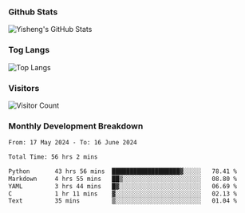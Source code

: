 ### Github Stats
![Yisheng's GitHub Stats](https://github-readme-stats-9qabuvhk1-gongyisheng.vercel.app/api?username=gongyisheng&count_private=true&show_icons=true)
### Tog Langs
![Top Langs](https://github-readme-stats-9qabuvhk1-gongyisheng.vercel.app/api/top-langs/?username=gongyisheng&layout=compact)
### Visitors
![Visitor Count](https://profile-counter.glitch.me/gongyisheng/count.svg)
### Monthly Development Breakdown
<!--START_SECTION:waka-->

```txt
From: 17 May 2024 - To: 16 June 2024

Total Time: 56 hrs 2 mins

Python       43 hrs 56 mins  ███████████████████▓░░░░░   78.41 %
Markdown     4 hrs 55 mins   ██▒░░░░░░░░░░░░░░░░░░░░░░   08.80 %
YAML         3 hrs 44 mins   █▓░░░░░░░░░░░░░░░░░░░░░░░   06.69 %
C            1 hr 11 mins    ▓░░░░░░░░░░░░░░░░░░░░░░░░   02.13 %
Text         35 mins         ▒░░░░░░░░░░░░░░░░░░░░░░░░   01.04 %
```

<!--END_SECTION:waka-->
